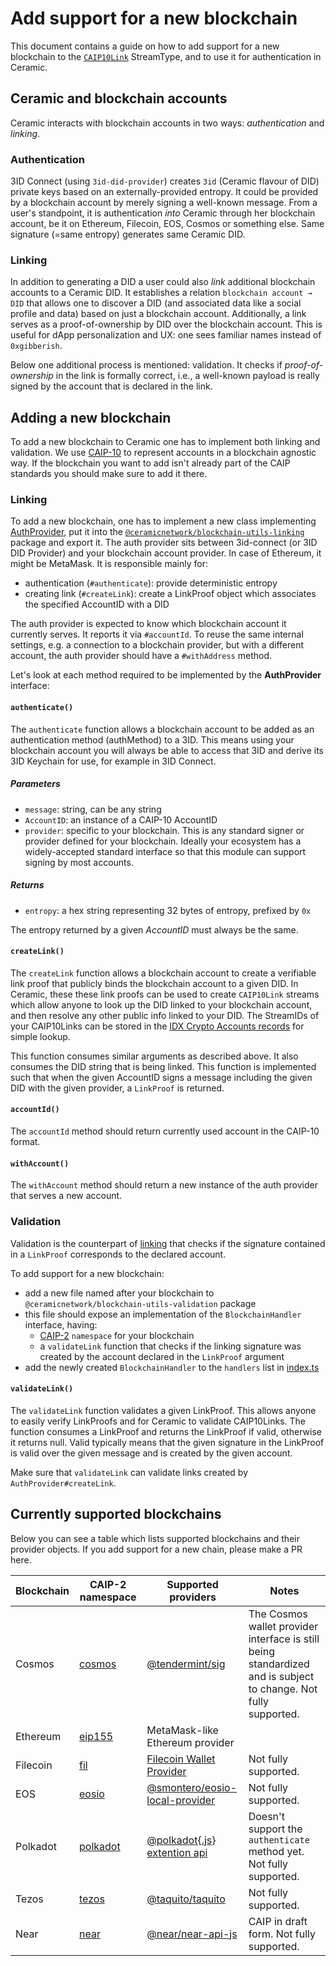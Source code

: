 # Add support for a new blockchain

This document contains a guide on how to add support for a new blockchain to the [`CAIP10Link`](../../../streamtypes/caip-10-link/overview) StreamType, and to use it for authentication in Ceramic.

## Ceramic and blockchain accounts

Ceramic interacts with blockchain accounts in two ways: _authentication_ and _linking_.

### Authentication

3ID Connect (using `3id-did-provider`) creates `3id` (Ceramic flavour of DID) private keys
based on an externally-provided entropy. It could be provided by a blockchain account by merely
signing a well-known message. From a user's standpoint,
it is authentication _into_ Ceramic through her blockchain account, be it on Ethereum, Filecoin,
EOS, Cosmos or something else. Same signature (=same entropy) generates same Ceramic DID.

### Linking

In addition to generating a DID a user could also _link_ additional blockchain accounts to a Ceramic DID.
It establishes a relation `blockchain account → DID` that allows one to discover a DID (and associated data like a social profile and data)
based on just a blockchain account. Additionally, a link serves as a proof-of-ownership by DID over the blockchain account.
This is useful for dApp personalization and UX: one sees familiar names instead of `0xgibberish`.

Below one additional process is mentioned: validation. It checks if _proof-of-ownership_ in the link is formally correct,
i.e., a well-known payload is really signed by the account that is declared in the link.

## Adding a new blockchain

To add a new blockchain to Ceramic one has to implement both linking and validation.
We use [CAIP-10](https://github.com/ChainAgnostic/CAIPs/blob/master/CAIPs/caip-10.md) to represent accounts in a blockchain agnostic way. If the blockchain you want to add isn't already part of the CAIP standards you should make sure to add it there.

### Linking

To add a new blockchain, one has to implement a new class implementing [AuthProvider](https://github.com/ceramicnetwork/js-ceramic/blob/develop/packages/blockchain-utils-linking/src/auth-provider.ts), put it
into the [`@ceramicnetwork/blockchain-utils-linking`](https://github.com/ceramicnetwork/js-ceramic/tree/develop/packages/blockchain-utils-linking) package and export it.
The auth provider sits between 3id-connect (or 3ID DID Provider) and your blockchain account provider. In case of Ethereum, it might be MetaMask. It is responsible mainly for:

- authentication (`#authenticate`): provide deterministic entropy
- creating link (`#createLink`): create a LinkProof object which associates the specified AccountID with a DID

The auth provider is expected to know which blockchain account it currently serves. It reports it via `#accountId`.
To reuse the same internal settings, e.g. a connection to a blockchain provider, but with a different account,
the auth provider should have a `#withAddress` method.

Let's look at each method required to be implemented by the **AuthProvider** interface:

#### `authenticate()`

The `authenticate` function allows a blockchain account to be added as an authentication method (authMethod) to a 3ID. This means using your blockchain account you will always be able to access that 3ID and derive its 3ID Keychain for use, for example in 3ID Connect.

##### Parameters

- `message`: string, can be any string
- `AccountID`: an instance of a CAIP-10 AccountID
- `provider`: specific to your blockchain. This is any standard signer or provider defined for your blockchain. Ideally your ecosystem has a widely-accepted standard interface so that this module can support signing by most accounts.

##### Returns

- `entropy`: a hex string representing 32 bytes of entropy, prefixed by `0x`

The entropy returned by a given _AccountID_ must always be the same.

#### `createLink()`

The `createLink` function allows a blockchain account to create a verifiable link proof that publicly binds the blockchain account to a given DID. In Ceramic, these these link proofs can be used to create `CAIP10Link` streams which allow anyone to look up the DID linked to your blockchain account, and then resolve any other public info linked to your DID. The StreamIDs of your CAIP10Links can be stored in the [IDX Crypto Accounts records](https://developers.idx.xyz/guides/definitions/default/#crypto-accounts) for simple lookup.

This function consumes similar arguments as described above. It also consumes the DID string that is being linked. This function is implemented such that when the given AccountID signs a message including the given DID with the given provider, a `LinkProof` is returned.

#### `accountId()`

The `accountId` method should return currently used account in the CAIP-10 format.

#### `withAccount()`

The `withAccount` method should return a new instance of the auth provider that serves a new account.

### Validation

Validation is the counterpart of [linking](#linking) that checks if the signature contained in a `LinkProof` corresponds to the declared account.

To add support for a new blockchain:

- add a new file named after your blockchain to `@ceramicnetwork/blockchain-utils-validation` package
- this file should expose an implementation of the `BlockchainHandler` interface, having:
  - [CAIP-2](https://github.com/ChainAgnostic/CAIPs/blob/master/CAIPs/caip-2.md) `namespace` for your blockchain
  - a `validateLink` function that checks if the linking signature was created by the account declared in the `LinkProof` argument
- add the newly created `BlockchainHandler` to the `handlers` list in [index.ts](https://github.com/ceramicnetwork/js-ceramic/blob/develop/packages/blockchain-utils-validation/src/index.ts)

#### `validateLink()`

The `validateLink` function validates a given LinkProof. This allows anyone to easily verify LinkProofs and for Ceramic to validate CAIP10Links. The function consumes a LinkProof and returns the LinkProof if valid, otherwise it returns null. Valid typically means that the given signature in the LinkProof is valid over the given message and is created by the given account.

Make sure that `validateLink` can validate links created by `AuthProvider#createLink`.

## Currently supported blockchains

Below you can see a table which lists supported blockchains and their provider objects. If you add support for a new chain, please make a PR here.

| Blockchain | CAIP-2 namespace                                                                | Supported providers                                                                               | Notes                                                                                                           |
| ---------- | ------------------------------------------------------------------------------- | ------------------------------------------------------------------------------------------------- | --------------------------------------------------------------------------------------------------------------- |
| Cosmos     | [cosmos](https://github.com/ChainAgnostic/CAIPs/blob/master/CAIPs/caip-5.md)    | [@tendermint/sig](https://github.com/tendermint/sig)                                              | The Cosmos wallet provider interface is still being standardized and is subject to change. Not fully supported. |
| Ethereum   | [eip155](https://github.com/ChainAgnostic/CAIPs/blob/master/CAIPs/caip-3.md)    | MetaMask-like Ethereum provider                                                                   |                                                                                                                 |
| Filecoin   | [fil](https://github.com/ChainAgnostic/CAIPs/blob/master/CAIPs/caip-23.md)      | [Filecoin Wallet Provider](https://www.npmjs.com/package/@glif/filecoin-wallet-providerr)         | Not fully supported.                                                                                            |
| EOS        | [eosio](https://github.com/ChainAgnostic/CAIPs/blob/master/CAIPs/caip-7.md)     | [@smontero/eosio-local-provider](https://github.com/sebastianmontero/eosio-local-provider#readme) | Not fully supported.                                                                                            |
| Polkadot   | [polkadot](https://github.com/ChainAgnostic/CAIPs/blob/master/CAIPs/caip-13.md) | [@polkadot{.js} extention api](https://polkadot.js.org/)                                          | Doesn't support the `authenticate` method yet. Not fully supported.                                             |
| Tezos      | [tezos](https://github.com/ChainAgnostic/CAIPs/blob/master/CAIPs/caip-26.md)    | [@taquito/taquito](https://tezostaquito.io/typedoc/interfaces/_taquito_taquito.tzprovider.html)   | Not fully supported.                                                                                            |
| Near       | [near](https://github.com/ChainAgnostic/CAIPs/pull/43)                          | [@near/near-api-js](https://near.github.io/near-api-js/)                                          | CAIP in draft form. Not fully supported.                                                                        |
